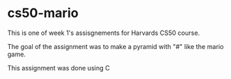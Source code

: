 # cs50-mario

This is one of week 1's assisgnements for Harvards CS50 course.

The goal of the assignment was to make a pyramid with "#" like the mario game.

This assignment was done using C
